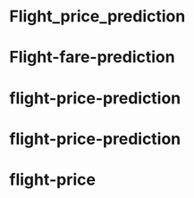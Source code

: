 # Flight_price_prediction
# Flight-fare-prediction
# flight-price-prediction
# flight-price-prediction
# flight-price
